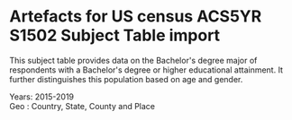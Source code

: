 # Artefacts for US census ACS5YR S1502 Subject Table import

This subject table provides data on the Bachelor's degree major of respondents with a Bachelor's degree or higher educational attainment. It further distinguishes this population based on age and gender.

Years: 2015-2019  
Geo : Country, State, County and Place
